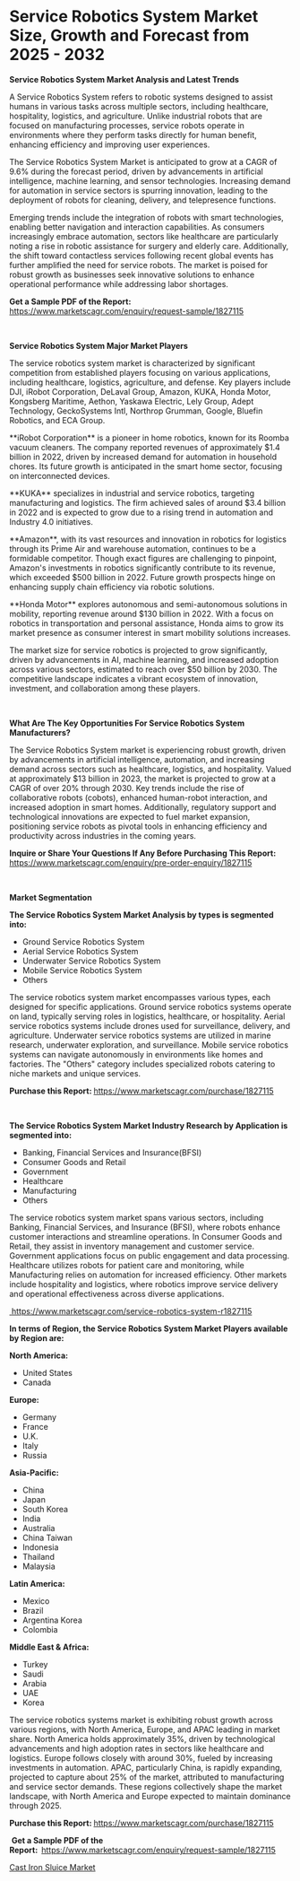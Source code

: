<p><h1>Service Robotics System Market Size, Growth and Forecast from 2025 - 2032</h1></p><p><strong>Service Robotics System Market Analysis and Latest Trends</strong></p>
<p><p>A Service Robotics System refers to robotic systems designed to assist humans in various tasks across multiple sectors, including healthcare, hospitality, logistics, and agriculture. Unlike industrial robots that are focused on manufacturing processes, service robots operate in environments where they perform tasks directly for human benefit, enhancing efficiency and improving user experiences.</p><p>The Service Robotics System Market is anticipated to grow at a CAGR of 9.6% during the forecast period, driven by advancements in artificial intelligence, machine learning, and sensor technologies. Increasing demand for automation in service sectors is spurring innovation, leading to the deployment of robots for cleaning, delivery, and telepresence functions. </p><p>Emerging trends include the integration of robots with smart technologies, enabling better navigation and interaction capabilities. As consumers increasingly embrace automation, sectors like healthcare are particularly noting a rise in robotic assistance for surgery and elderly care. Additionally, the shift toward contactless services following recent global events has further amplified the need for service robots. The market is poised for robust growth as businesses seek innovative solutions to enhance operational performance while addressing labor shortages.</p></p>
<p><strong>Get a Sample PDF of the Report:&nbsp;</strong> <a href="https://www.marketscagr.com/enquiry/request-sample/1827115?utm_campaign=2482&utm_medium=2&utm_source=Github&utm_content=ia&utm_term=12042025&utm_id=service-robotics-system">https://www.marketscagr.com/enquiry/request-sample/1827115</a></p>
<p>&nbsp;</p>
<p><strong>Service Robotics System Major Market Players</strong></p>
<p><p>The service robotics system market is characterized by significant competition from established players focusing on various applications, including healthcare, logistics, agriculture, and defense. Key players include DJI, iRobot Corporation, DeLaval Group, Amazon, KUKA, Honda Motor, Kongsberg Maritime, Aethon, Yaskawa Electric, Lely Group, Adept Technology, GeckoSystems Intl, Northrop Grumman, Google, Bluefin Robotics, and ECA Group.</p><p>**iRobot Corporation** is a pioneer in home robotics, known for its Roomba vacuum cleaners. The company reported revenues of approximately $1.4 billion in 2022, driven by increased demand for automation in household chores. Its future growth is anticipated in the smart home sector, focusing on interconnected devices.</p><p>**KUKA** specializes in industrial and service robotics, targeting manufacturing and logistics. The firm achieved sales of around $3.4 billion in 2022 and is expected to grow due to a rising trend in automation and Industry 4.0 initiatives.</p><p>**Amazon**, with its vast resources and innovation in robotics for logistics through its Prime Air and warehouse automation, continues to be a formidable competitor. Though exact figures are challenging to pinpoint, Amazon's investments in robotics significantly contribute to its revenue, which exceeded $500 billion in 2022. Future growth prospects hinge on enhancing supply chain efficiency via robotic solutions.</p><p>**Honda Motor** explores autonomous and semi-autonomous solutions in mobility, reporting revenue around $130 billion in 2022. With a focus on robotics in transportation and personal assistance, Honda aims to grow its market presence as consumer interest in smart mobility solutions increases.</p><p>The market size for service robotics is projected to grow significantly, driven by advancements in AI, machine learning, and increased adoption across various sectors, estimated to reach over $50 billion by 2030. The competitive landscape indicates a vibrant ecosystem of innovation, investment, and collaboration among these players.</p></p>
<p>&nbsp;</p>
<p><strong>What Are The Key Opportunities For Service Robotics System Manufacturers?</strong></p>
<p><p>The Service Robotics System market is experiencing robust growth, driven by advancements in artificial intelligence, automation, and increasing demand across sectors such as healthcare, logistics, and hospitality. Valued at approximately $13 billion in 2023, the market is projected to grow at a CAGR of over 20% through 2030. Key trends include the rise of collaborative robots (cobots), enhanced human-robot interaction, and increased adoption in smart homes. Additionally, regulatory support and technological innovations are expected to fuel market expansion, positioning service robots as pivotal tools in enhancing efficiency and productivity across industries in the coming years.</p></p>
<p><strong>Inquire or Share Your Questions If Any Before Purchasing This Report:</strong> <a href="https://www.marketscagr.com/enquiry/pre-order-enquiry/1827115?utm_campaign=2482&utm_medium=2&utm_source=Github&utm_content=ia&utm_term=12042025&utm_id=service-robotics-system">https://www.marketscagr.com/enquiry/pre-order-enquiry/1827115</a></p>
<p>&nbsp;</p>
<p><strong>Market Segmentation</strong></p>
<p><strong>The Service Robotics System Market Analysis by types is segmented into:</strong></p>
<p><ul><li>Ground Service Robotics System</li><li>Aerial Service Robotics System</li><li>Underwater Service Robotics System</li><li>Mobile Service Robotics System</li><li>Others</li></ul></p>
<p><p>The service robotics system market encompasses various types, each designed for specific applications. Ground service robotics systems operate on land, typically serving roles in logistics, healthcare, or hospitality. Aerial service robotics systems include drones used for surveillance, delivery, and agriculture. Underwater service robotics systems are utilized in marine research, underwater exploration, and surveillance. Mobile service robotics systems can navigate autonomously in environments like homes and factories. The "Others" category includes specialized robots catering to niche markets and unique services.</p></p>
<p><strong>Purchase this Report:&nbsp;</strong><a href="https://www.marketscagr.com/purchase/1827115?utm_campaign=2482&utm_medium=2&utm_source=Github&utm_content=ia&utm_term=12042025&utm_id=service-robotics-system">https://www.marketscagr.com/purchase/1827115</a></p>
<p>&nbsp;</p>
<p><strong>The Service Robotics System Market Industry Research by Application is segmented into:</strong></p>
<p><ul><li>Banking, Financial Services and Insurance(BFSI)</li><li>Consumer Goods and Retail</li><li>Government</li><li>Healthcare</li><li>Manufacturing</li><li>Others</li></ul></p>
<p><p>The service robotics system market spans various sectors, including Banking, Financial Services, and Insurance (BFSI), where robots enhance customer interactions and streamline operations. In Consumer Goods and Retail, they assist in inventory management and customer service. Government applications focus on public engagement and data processing. Healthcare utilizes robots for patient care and monitoring, while Manufacturing relies on automation for increased efficiency. Other markets include hospitality and logistics, where robotics improve service delivery and operational effectiveness across diverse applications.</p></p>
<p><a href="https://www.marketscagr.com/service-robotics-system-r1827115?utm_campaign=2482&utm_medium=2&utm_source=Github&utm_content=ia&utm_term=12042025&utm_id=service-robotics-system">&nbsp;https://www.marketscagr.com/service-robotics-system-r1827115</a></p>
<p><strong>In terms of Region, the Service Robotics System Market Players available by Region are:</strong></p>
<p>
    <p> <strong> North America: </strong>
        <ul>
            <li>United States</li>
            <li>Canada</li>
        </ul>
        </p> 
    <p> <strong> Europe: </strong>
        <ul>
            <li>Germany</li>
            <li>France</li>
            <li>U.K.</li>
            <li>Italy</li>
            <li>Russia</li>
        </ul>
        </p> 
    <p> <strong> Asia-Pacific: </strong>
        <ul>
            <li>China</li>
            <li>Japan</li>
            <li>South Korea</li>
            <li>India</li>
            <li>Australia</li>
            <li>China Taiwan</li>
            <li>Indonesia</li>
            <li>Thailand</li>
            <li>Malaysia</li>
        </ul>
        </p> 
    <p> <strong> Latin America: </strong>
        <ul>
            <li>Mexico</li>
            <li>Brazil</li>
            <li>Argentina Korea</li>
            <li>Colombia</li>
        </ul>
        </p> 
    <p> <strong> Middle East & Africa: </strong>
        <ul>
            <li>Turkey</li>
            <li>Saudi</li>
            <li>Arabia</li>
            <li>UAE</li>
            <li>Korea</li>
        </ul>
    </p>
    </p>
<p><p>The service robotics systems market is exhibiting robust growth across various regions, with North America, Europe, and APAC leading in market share. North America holds approximately 35%, driven by technological advancements and high adoption rates in sectors like healthcare and logistics. Europe follows closely with around 30%, fueled by increasing investments in automation. APAC, particularly China, is rapidly expanding, projected to capture about 25% of the market, attributed to manufacturing and service sector demands. These regions collectively shape the market landscape, with North America and Europe expected to maintain dominance through 2025.</p></p>
<p><strong>Purchase this Report: </strong><a href="https://www.marketscagr.com/purchase/1827115?utm_campaign=2482&utm_medium=2&utm_source=Github&utm_content=ia&utm_term=12042025&utm_id=service-robotics-system">https://www.marketscagr.com/purchase/1827115</a></p>
<p>&nbsp;<strong>Get a Sample PDF of the Report:&nbsp;&nbsp;</strong><a href="https://www.marketscagr.com/enquiry/request-sample/1827115?utm_campaign=2482&utm_medium=2&utm_source=Github&utm_content=ia&utm_term=12042025&utm_id=service-robotics-system">https://www.marketscagr.com/enquiry/request-sample/1827115</a></p>
<p><strong></strong></p>
<p><p><a href="https://github.com/dukawashviro/Market-Research-Report-List-1/blob/main/cast-iron-sluice-market.md?utm_campaign=2482&utm_medium=2&utm_source=Github&utm_content=ia&utm_term=12042025&utm_id=service-robotics-system">Cast Iron Sluice Market</a></p></p>
